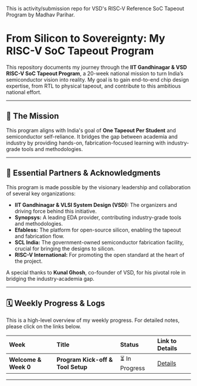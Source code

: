 
This is activity/submission repo for VSD's RISC‑V Reference SoC Tapeout Program by Madhav Parihar.

# From Silicon to Sovereignty: My RISC-V SoC Tapeout Program

This repository documents my journey through the **IIT Gandhinagar & VSD RISC-V SoC Tapeout Program**, a 20-week national mission to turn India’s semiconductor vision into reality. My goal is to gain end-to-end chip design expertise, from RTL to physical tapeout, and contribute to this ambitious national effort.

---

## 🚀 The Mission

This program aligns with India's goal of **One Tapeout Per Student** and semiconductor self-reliance. It bridges the gap between academia and industry by providing hands-on, fabrication-focused learning with industry-grade tools and methodologies.

---

## 🙏 Essential Partners & Acknowledgments

This program is made possible by the visionary leadership and collaboration of several key organizations:

* **IIT Gandhinagar & VLSI System Design (VSD):** The organizers and driving force behind this initiative.
* **Synopsys:** A leading EDA provider, contributing industry-grade tools and methodologies.
* **Efabless:** The platform for open-source silicon, enabling the tapeout and fabrication flow.
* **SCL India:** The government-owned semiconductor fabrication facility, crucial for bringing the designs to silicon.
* **RISC-V International:** For promoting the open standard at the heart of the project.

A special thanks to **Kunal Ghosh**, co-founder of VSD, for his pivotal role in bridging the industry-academia gap.

---

## 🗓️ Weekly Progress & Logs

This is a high-level overview of my weekly progress. For detailed notes, please click on the links below.

| Week | Title | Status | Link to Details |
| :--- | :--- | :--- | :--- |
| **Welcome & Week 0** | **Program Kick-off & Tool Setup** | ⏳ In Progress | [Details](https://github.com/NeoSemiDen/MP-VSD-RV-SoC-TO-P/blob/main/Week_0/README.md) |

---

